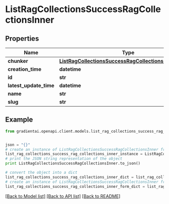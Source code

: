 # ListRagCollectionsSuccessRagCollectionsInner


## Properties
Name | Type | Description | Notes
------------ | ------------- | ------------- | -------------
**chunker** | [**ListRagCollectionsSuccessRagCollectionsInnerChunker**](ListRagCollectionsSuccessRagCollectionsInnerChunker.md) |  | 
**creation_time** | **datetime** |  | 
**id** | **str** |  | 
**latest_update_time** | **datetime** |  | 
**name** | **str** |  | 
**slug** | **str** |  | 

## Example

```python
from gradientai.openapi.client.models.list_rag_collections_success_rag_collections_inner import ListRagCollectionsSuccessRagCollectionsInner


json = "{}"
# create an instance of ListRagCollectionsSuccessRagCollectionsInner from a JSON string
list_rag_collections_success_rag_collections_inner_instance = ListRagCollectionsSuccessRagCollectionsInner.from_json(json)
# print the JSON string representation of the object
print ListRagCollectionsSuccessRagCollectionsInner.to_json()

# convert the object into a dict
list_rag_collections_success_rag_collections_inner_dict = list_rag_collections_success_rag_collections_inner_instance.to_dict()
# create an instance of ListRagCollectionsSuccessRagCollectionsInner from a dict
list_rag_collections_success_rag_collections_inner_form_dict = list_rag_collections_success_rag_collections_inner.from_dict(list_rag_collections_success_rag_collections_inner_dict)
```
[[Back to Model list]](../README.md#documentation-for-models) [[Back to API list]](../README.md#documentation-for-api-endpoints) [[Back to README]](../README.md)


